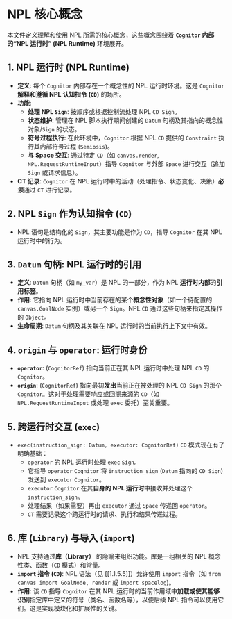# NPL 核心概念

本文件定义理解和使用 NPL 所需的核心概念，这些概念围绕着 **`Cognitor` 内部的“NPL 运行时” (NPL Runtime)** 环境展开。

## 1. NPL 运行时 (NPL Runtime)

* **定义**: 每个 `Cognitor` 内部存在一个概念性的 NPL 运行时环境。这是 `Cognitor` **解释和遵循 NPL 认知指令 (`CD`)** 的场所。
* **功能**:
    * **处理 NPL `Sign`**: 按顺序或根据控制流处理 NPL `CD Sign`。
    * **状态维护**: 管理在 NPL 脚本执行期间创建的 `Datum` 句柄及其指向的概念性对象/`Sign` 的状态。
    * **符号过程执行**: 在此环境中，`Cognitor` 根据 NPL `CD` 提供的 `Constraint` 执行其内部符号过程 (`Semiosis`)。
    * **与 Space 交互**: 通过特定 `CD`（如 `canvas.render`, `NPL.RequestRuntimeInput`）指导 `Cognitor` 与外部 `Space` 进行交互（追加 `Sign` 或请求信息）。
* **CT 记录**: `Cognitor` 在 NPL 运行时中的活动（处理指令、状态变化、决策）**必须**通过 `CT` 进行记录。

## 2. NPL `Sign` 作为认知指令 (`CD`)

* NPL 语句是结构化的 `Sign`，其主要功能是作为 `CD`，指导 `Cognitor` 在其 NPL 运行时中的行为。

## 3. `Datum` 句柄: NPL 运行时的引用

* **定义**: `Datum` 句柄（如 `my_var`）是 NPL 的一部分，作为 NPL **运行时内部**的**引用标签**。
* **作用**: 它指向 NPL 运行时中当前存在的某个**概念性对象**（如一个待配置的 `canvas.GoalNode` 实例）或另一个 `Sign`。NPL `CD` 通过这些句柄来指定其操作的 `Object`。
* **生命周期**: `Datum` 句柄及其关联在 NPL 运行时的当前执行上下文中有效。

## 4. `origin` 与 `operator`: 运行时身份

* **`operator`**: (`CognitorRef`) 指向当前正在其 NPL 运行时中处理 NPL `CD` 的 `Cognitor`。
* **`origin`**: (`CognitorRef`) 指向最初**发出**当前正在被处理的 NPL `CD Sign` 的那个 `Cognitor`。这对于处理需要响应或回溯来源的 `CD`（如 `NPL.RequestRuntimeInput` 或处理 `exec` 委托）至关重要。

## 5. 跨运行时交互 (`exec`)

* `exec(instruction_sign: Datum, executor: CognitorRef)` `CD` 模式现在有了明确基础：
    * `operator` 的 NPL 运行时处理 `exec` `Sign`。
    * 它指导 `operator` `Cognitor` 将 `instruction_sign` (`Datum` 指向的 `CD Sign`) 发送到 `executor` `Cognitor`。
    * `executor` `Cognitor` 在其**自身的 NPL 运行时**中接收并处理这个 `instruction_sign`。
    * 处理结果（如果需要）再由 `executor` 通过 `Space` 传递回 `operator`。
    * `CT` 需要记录这个跨运行时的请求、执行和结果传递过程。

## 6. 库 (`Library`) 与导入 (`import`)

* NPL 支持通过**库（Library）** 的隐喻来组织功能。库是一组相关的 NPL 概念性类、函数（`CD` 模式）和常量。
* **`import` 指令 (`CD`)**: NPL 语法（见 [[1.1.5.5]]）允许使用 `import` 指令（如 `from canvas import GoalNode, render` 或 `import spacelog`)。
* **作用**: 该 `CD` 指导 `Cognitor` 在其 NPL 运行时的当前作用域中**加载或使其能够识别**指定库中定义的符号（类名、函数名等），以便后续 NPL 指令可以使用它们。这是实现模块化和扩展性的关键。